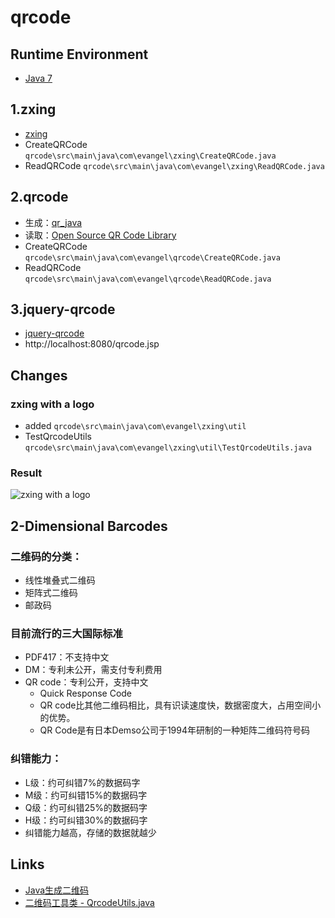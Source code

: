 # qrcode

## Runtime Environment
- [Java 7](http://www.oracle.com/technetwork/java/javase/downloads/jdk7-downloads-1880260.html)

## 1.zxing
- [zxing](https://github.com/zxing/zxing)
- CreateQRCode `qrcode\src\main\java\com\evangel\zxing\CreateQRCode.java`
- ReadQRCode `qrcode\src\main\java\com\evangel\zxing\ReadQRCode.java`

## 2.qrcode
- 生成：[qr_java](http://www.swetake.com/qrcode/java/qr_java.html)
- 读取：[Open Source QR Code Library](https://zh.osdn.net/projects/qrcode/)
- CreateQRCode `qrcode\src\main\java\com\evangel\qrcode\CreateQRCode.java`
- ReadQRCode `qrcode\src\main\java\com\evangel\qrcode\ReadQRCode.java`

## 3.jquery-qrcode
- [jquery-qrcode](https://github.com/jeromeetienne/jquery-qrcode)
- http://localhost:8080/qrcode.jsp

## Changes

### zxing with a logo
- added `qrcode\src\main\java\com\evangel\zxing\util`
- TestQrcodeUtils `qrcode\src\main\java\com\evangel\zxing\util\TestQrcodeUtils.java`

### Result

![zxing with a logo](http://s1.wailian.download/2017/11/08/img-logo-new.jpg)

## 2-Dimensional Barcodes

### 二维码的分类：
- 线性堆叠式二维码
- 矩阵式二维码
- 邮政码

### 目前流行的三大国际标准
* PDF417：不支持中文
* DM：专利未公开，需支付专利费用
* QR code：专利公开，支持中文
    * Quick Response Code
    * QR code比其他二维码相比，具有识读速度快，数据密度大，占用空间小的优势。
    * QR Code是有日本Demso公司于1994年研制的一种矩阵二维码符号码

### 纠错能力：
 * L级：约可纠错7%的数据码字
 * M级：约可纠错15%的数据码字
 * Q级：约可纠错25%的数据码字
 * H级：约可纠错30%的数据码字
 * 纠错能力越高，存储的数据就越少

## Links
- [Java生成二维码](http://www.imooc.com/learn/531)
- [二维码工具类 - QrcodeUtils.java](http://www.cnblogs.com/zhoubang521/p/5200118.html)